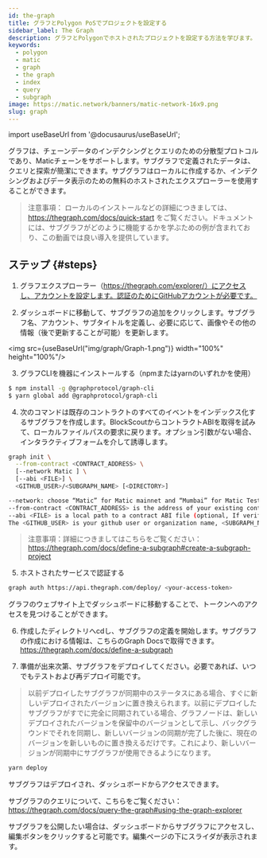 ```yaml
---
id: the-graph
title: グラフとPolygon PoSでプロジェクトを設定する
sidebar_label: The Graph
description: グラフとPolygonでホストされたプロジェクトを設定する方法を学びます。
keywords:
  - polygon
  - matic
  - graph
  - the graph
  - index
  - query
  - subgraph
image: https://matic.network/banners/matic-network-16x9.png
slug: graph
---
```


import useBaseUrl from '@docusaurus/useBaseUrl';

グラフは、チェーンデータのインデクシングとクエリのための分散型プロトコルであり、Maticチェーンをサポートします。サブグラフで定義されたデータは、クエリと探索が簡潔にできます。サブグラフはローカルに作成するか、インデクシングおよびデータ表示のための無料のホストされたエクスプローラーを使用することができます。

> 注意事項： ローカルのインストールなどの詳細につきましては、https://thegraph.com/docs/quick-start をご覧ください。ドキュメントには、サブグラフがどのように機能するかを学ぶための例が含まれており、この動画では良い導入を提供しています。

## ステップ {#steps}

1. グラフエクスプローラー（https://thegraph.com/explorer/）にアクセスし、アカウントを設定します。認証のためにGitHubアカウントが必要です。

2. ダッシュボードに移動して、サブグラフの追加をクリックします。サブグラフ名、アカウント、サブタイトルを定義し、必要に応じて、画像やその他の情報（後で更新することが可能）を更新します。

<img src={useBaseUrl("img/graph/Graph-1.png")} width="100%" height="100%"/>


3. グラフCLIを機器にインストールする（npmまたはyarnのいずれかを使用）

```bash
$ npm install -g @graphprotocol/graph-cli
$ yarn global add @graphprotocol/graph-cli
```

4. 次のコマンドは既存のコントラクトのすべてのイベントをインデックス化するサブグラフを作成します。BlockScoutからコントラクトABIを取得を試みて、ローカルファイルパスの要求に戻ります。オプション引数がない場合、インタラクティブフォームを介して誘導します。

```bash
graph init \
  --from-contract <CONTRACT_ADDRESS> \
  [--network Matic ] \
  [--abi <FILE>] \
  <GITHUB_USER>/<SUBGRAPH_NAME> [<DIRECTORY>]

--network: choose “Matic” for Matic mainnet and “Mumbai” for Matic Testnet.
--from-contract <CONTRACT_ADDRESS> is the address of your existing contract which you have deployed on the Matic network: Testnet or Mainnet.
--abi <FILE> is a local path to a contract ABI file (optional, If verified in BlockScout, the graph will grab the ABI, otherwise you will need to manually add the ABI. You can save the abi from BlockScout or by running truffle compile or solc on a public project.)
The <GITHUB_USER> is your github user or organization name, <SUBGRAPH_NAME> is the name for your subgraph, and <DIRECTORY> is the optional name of the directory where graph init will put the example subgraph manifest.
```

> 注意事項：詳細につきましてはこちらをご覧ください：https://thegraph.com/docs/define-a-subgraph#create-a-subgraph-project

5. ホストされたサービスで認証する

```bash
graph auth https://api.thegraph.com/deploy/ <your-access-token>
```
グラフのウェブサイト上でダッシュボードに移動することで、トークンへのアクセスを見つけることができます。

6. 作成したディレクトリへcdし、サブグラフの定義を開始します。サブグラフの作成における情報は、こちらのGraph Docsで取得できます。
https://thegraph.com/docs/define-a-subgraph

7. 準備が出来次第、サブグラフをデプロイしてください。必要であれば、いつでもテストおよび再デプロイ可能です。

> 以前デプロイしたサブグラフが同期中のステータスにある場合、すぐに新しいデプロイされたバージョンに置き換えられます。以前にデプロイしたサブグラフがすでに完全に同期されている場合、グラフノードは、新しいデプロイされたバージョンを保留中のバージョンとして示し、バックグラウンドでそれを同期し、新しいバージョンの同期が完了した後に、現在のバージョンを新しいものに置き換えるだけです。これにより、新しいバージョンが同期中にサブグラフが使用できるようになります。

```bash
yarn deploy
```

サブグラフはデプロイされ、ダッシュボードからアクセスできます。

サブグラフのクエリについて、こちらをご覧ください：https://thegraph.com/docs/query-the-graph#using-the-graph-explorer

サブグラフを公開したい場合は、ダッシュボードからサブグラフにアクセスし、編集ボタンをクリックすると可能です。編集ページの下にスライダが表示されます。
